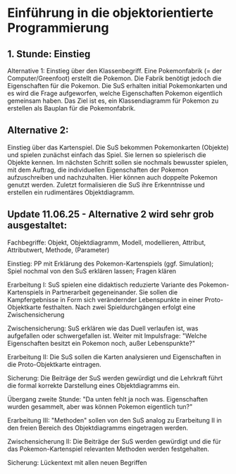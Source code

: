 # Einführung in die objektorientierte Programmierung

## 1.	Stunde: Einstieg
Alternative 1: 
Einstieg über den Klassenbegriff. Eine Pokemonfabrik (= der Computer/Greenfoot) erstellt die Pokemon. Die Fabrik benötigt jedoch die Eigenschaften für die Pokemon. Die SuS erhalten initial Pokemonkarten und es wird die Frage aufgeworfen, welche Eigenschaften Pokemon eigentlich gemeinsam haben. Das Ziel ist es, ein Klassendiagramm für Pokemon zu erstellen als Bauplan für die Pokemonfabrik. 


## Alternative 2: 
Einstieg über das Kartenspiel. Die SuS bekommen Pokemonkarten (Objekte) und spielen zunächst einfach das Spiel. Sie lernen so spielerisch die Objekte kennen. Im nächsten Schritt sollen sie nochmals bewusster spielen, mit dem Auftrag, die individuellen Eigenschaften der Pokemon aufzuschreiben und nachzuhalten. Hier können auch doppelte Pokemon genutzt werden. Zuletzt formalisieren die SuS ihre Erkenntnisse und erstellen ein rudimentäres Objektdiagramm. 


## Update 11.06.25 - Alternative 2 wird sehr grob ausgestaltet: 

Fachbegriffe: Objekt, Objektdiagramm, Modell, modellieren, Attribut, Attributwert, Methode, (Parameter) 

Einstieg: PP mit Erklärung des Pokemon-Kartenspiels (ggf. Simulation); Spiel nochmal von den SuS erklären lassen; Fragen klären 

Erarbeitung I: SuS spielen eine didaktisch reduzierte Variante des Pokemon-Kartenspiels in Partnerarbeit gegeneinander. Sie sollen die Kampfergebnisse in Form sich verändernder Lebenspunkte in einer Proto-Objektkarte festhalten. Nach zwei Spieldurchgängen erfolgt eine Zwischensicherung

Zwischensicherung: SuS erklären wie das Duell verlaufen ist, was aufgefallen oder schwergefallen ist. Weiter mit Impulsfrage: "Welche Eigenschaften besitzt ein Pokemon noch, außer Lebenspunkte?"

Erarbeitung II: Die SuS sollen die Karten analysieren und Eigenschaften in die Proto-Objektkarte eintragen. 

Sicherung: Die Beiträge der SuS werden gewürdigt und die Lehrkraft führt die formal korrekte Darstellung eines Objektdiagramms ein. 

Übergang zweite Stunde: "Da unten fehlt ja noch was. Eigenschaften wurden gesammelt, aber was können Pokemon eigentlich tun?"

Erarbeitung III: "Methoden" sollen von den SuS analog zu Erarbeitung II in den freien Bereich des Objektdiagramms eingetragen werden. 

Zwischensicherung II: Die Beiträge der SuS werden gewürdigt und die für das Pokemon-Kartenspiel relevanten Methoden werden festgehalten.

Sicherung: Lückentext mit allen neuen Begriffen



